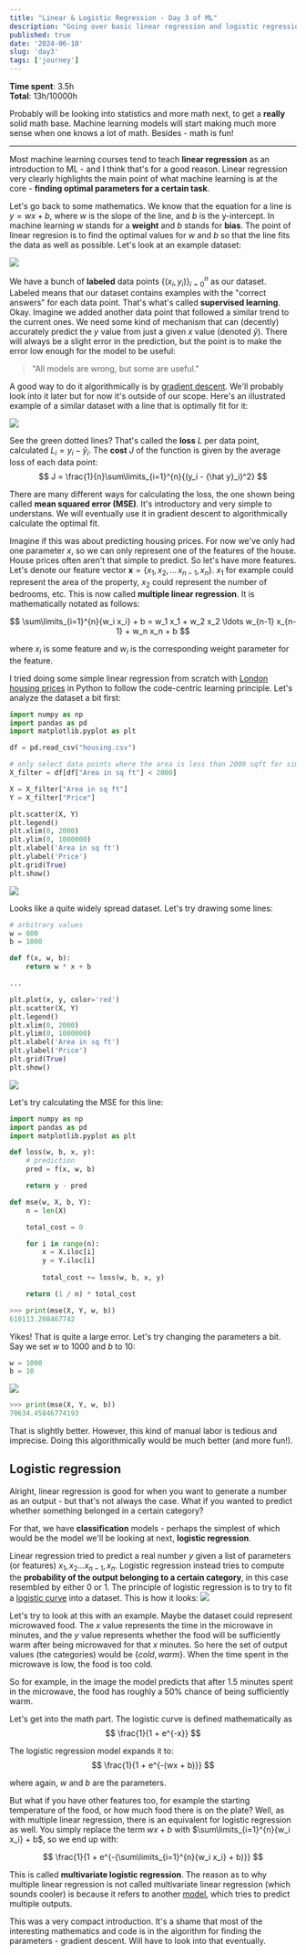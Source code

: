 ```yaml
---
title: "Linear & Logistic Regression - Day 3 of ML"
description: "Going over basic linear regression and logistic regression."
published: true
date: '2024-06-10'
slug: 'day3'
tags: ['journey']
---
```

<script>
    import Image from '$lib/components/Image.svelte';
</script>

**Time spent**: 3.5h <br /> **Total**: 13h/10000h

Probably will be looking into statistics and more math next, to get a **really** solid math base. Machine learning models will start making much more sense when one knows a lot of math. Besides - math is fun!
___

Most machine learning courses tend to teach **linear regression** as an introduction to ML - and I think that's for a good reason. Linear regression very clearly highlights the main point of what machine learning is at the core - **finding optimal parameters for a certain task**.

Let's go back to some mathematics. We know that the equation for a line is $y = wx + b$, where $w$ is the slope of the line, and $b$ is the y-intercept. In machine learning $w$ stands for a **weight** and $b$ stands for **bias**. The point of linear regresion is to find the optimal values for $w$ and $b$ so that the line fits the data as well as possible. Let's look at an example dataset:

<Image src="/images/posts/day3/dataset.png" text="Visualization of a dataset. (ChatGPT/matplotlib)" />

We have a bunch of **labeled** data points $\{(x_i, y_i)\}_{i=0}^{n}$ as our dataset. Labeled means that our dataset contains examples with the "correct answers" for each data point. That's what's called **supervised learning**. Okay. Imagine we added another data point that followed a similar trend to the current ones. We need some kind of mechanism that can (decently) accurately predict the $y$ value from just a given $x$ value (denoted $\hat y$). There will always be a slight error in the prediction, but the point is to make the error low enough for the model to be useful:
> "All models are wrong, but some are useful."

A good way to do it algorithmically is by [gradient descent](https://en.wikipedia.org/wiki/Gradient_descent). We'll probably look into it later but for now it's outside of our scope. Here's an illustrated example of a similar dataset with a line that is optimally fit for it:

<Image src="/images/posts/day3/optimal-fit.png" text="Visualization of a dataset (a similar one) with an optimal fit. (ChatGPT/matplotlib)" />

See the green dotted lines? That's called the **loss** $L$ per data point, calculated $L_i = y_i - {\hat y}_i$. The **cost** $J$ of the function is given by the average loss of each data point:
$$
J = \frac{1}{n}\sum\limits_{i=1}^{n}{(y_i - {\hat y}_i)^2}
$$

There are many different ways for calculating the loss, the one shown being called **mean squared error (MSE)**. It's introductory and very simple to understans. We will eventually use it in gradient descent to algorithmically calculate the optimal fit.

Imagine if this was about predicting housing prices. For now we've only had one parameter $x$, so we can only represent one of the features of the house. House prices often aren't that simple to predict.  So let's have more features. Let's denote our feature vector $\mathbf{x} = \{x_1,\, x_2,\, \ldots\, x_{n-1},\, x_n\}$. $x_1$ for example could represent the area of the property, $x_2$ could represent the number of bedrooms, etc. This is now called **multiple linear regression**. It is mathematically notated as follows:

$$
\sum\limits_{i=1}^{n}{w_i x_i} + b = w_1 x_1 + w_2 x_2 \ldots w_{n-1} x_{n-1} + w_n x_n + b
$$

where $x_i$ is some feature and $w_i$ is the corresponding weight parameter for the feature.

I tried doing some simple linear regression from scratch with [London housing prices](https://www.kaggle.com/datasets/arnavkulkarni/housing-prices-in-london) in Python to follow the code-centric learning principle. Let's analyze the dataset a bit first:

```python
import numpy as np
import pandas as pd
import matplotlib.pyplot as plt

df = pd.read_csv("housing.csv")

# only select data points where the area is less than 2000 sqft for simplification
X_filter = df[df["Area in sq ft"] < 2000]

X = X_filter["Area in sq ft"]
Y = X_filter["Price"]

plt.scatter(X, Y)
plt.legend()
plt.xlim(0, 2000)
plt.ylim(0, 1000000)
plt.xlabel('Area in sq ft')
plt.ylabel('Price')
plt.grid(True)
plt.show()

```

<Image src="/images/posts/day3/linreg-0.png" text="Visualization of the dataset." />

Looks like a quite widely spread dataset. Let's try drawing some lines:

```python
# arbitrary values
w = 800
b = 1000

def f(x, w, b):
    return w * x + b

...

plt.plot(x, y, color='red')
plt.scatter(X, Y)
plt.legend()
plt.xlim(0, 2000)
plt.ylim(0, 1000000)
plt.xlabel('Area in sq ft')
plt.ylabel('Price')
plt.grid(True)
plt.show()
```

<Image src="/images/posts/day3/linreg-1.png" text="Plotting a line with arbitrary parameters." />

Let's try calculating the MSE for this line:

```python
import numpy as np
import pandas as pd
import matplotlib.pyplot as plt

def loss(w, b, x, y):
    # prediction
    pred = f(x, w, b)

    return y - pred

def mse(w, X, b, Y):
    n = len(X)

    total_cost = 0

    for i in range(n):
        x = X.iloc[i]
        y = Y.iloc[i]
        
        total_cost += loss(w, b, x, y)

    return (1 / n) * total_cost
```

```python
>>> print(mse(X, Y, w, b))
610113.208467742
```

Yikes! That is quite a large error. Let's try changing the parameters a bit. Say we set $w$ to $1000$ and $b$ to $10$:

```python
w = 1000
b = 10
```

<Image src="/images/posts/day3/linreg-2.png" text="A new line with adjusted parameters." />

```python
>>> print(mse(X, Y, w, b))
70634.45846774193
```

That is slightly better. However, this kind of manual labor is tedious and imprecise. Doing this algorithmically would be much better (and more fun!).

## Logistic regression

Alright, linear regression is good for when you want to generate a number as an output - but that's not always the case. What if you wanted to predict whether something belonged in a certain category?

For that, we have **classification** models - perhaps the simplest of which would be the model we'll be looking at next, **logistic regression**.

Linear regression tried to predict a real number $y$ given a list of parameters (or features) $x_1, x_2 \ldots x_{n-1}, x_n$. Logistic regression instead tries to compute the **probability of the output belonging to a certain category**, in this case resembled by either 0 or 1. The principle of logistic regression is to try to fit a [logistic curve](https://en.wikipedia.org/wiki/Logistic_function) into a dataset. This is how it looks:
<Image src="/images/posts/day3/logreg.png" text="Visualization of logistic regression. (ChatGPT/matplotlib)" />

Let's try to look at this with an example. Maybe the dataset could represent microwaved food. The $x$ value represents the time in the microwave in minutes, and the $y$ value represents whether the food will be sufficiently warm after being microwaved for that $x$ minutes. So here the set of output values (the categories) would be $\{cold, warm\}$. When the time spent in the microwave is low, the food is too cold.

So for example, in the image the model predicts that after 1.5 minutes spent in the microwave, the food has roughly a 50% chance of being sufficiently warm.

Let's get into the math part. The logistic curve is defined mathematically as
$$
\frac{1}{1 + e^{-x}}
$$

The logistic regression model expands it to:
$$
\frac{1}{1 + e^{-(wx + b)}}
$$

where again, $w$ and $b$ are the parameters.

But what if you have other features too, for example the starting temperature of the food, or how much food there is on the plate? Well, as with multiple linear regression, there is an equivalent for logistic regression as well. You simply replace the term $wx + b$ with $\sum\limits_{i=1}^{n}{w_i x_i} + b$, so we end up with:

$$
\frac{1}{1 + e^{-(\sum\limits_{i=1}^{n}{w_i x_i} + b)}}
$$

This is called **multivariate logistic regression**. The reason as to why multiple linear regression is not called multivariate linear regression (which sounds cooler) is because it refers to another [model](https://en.wikipedia.org/wiki/General_linear_model), which tries to predict multiple outputs.

This was a very compact introduction. It's a shame that most of the interesting mathematics and code is in the algorithm for finding the parameters - gradient descent. Will have to look into that eventually.
